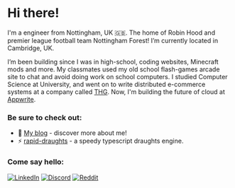 # Hi there!

I'm a engineer from Nottingham, UK 🇬🇧. The home of Robin Hood and premier league football team Nottingham Forest! I’m currently located in Cambridge, UK.

I’m been building since I was in high-school, coding websites, Minecraft mods and more. My classmates used my old school flash-games arcade site to chat and avoid doing work on school computers. I studied Computer Science at University, and went on to write  distributed e-commerce systems at a company called [THG](https://www.thg.com/). Now, I'm building the future of cloud at [Appwrite](https://appwrite.io).

### Be sure to check out:
- 💬 [My blog](https://loks0n.dev) - discover more about me!
- ⚡ [rapid-draughts](https://github.com/loks0n/rapid-draughts) - a speedy typescript draughts engine.

### Come say hello:
[![LinkedIn](https://img.shields.io/badge/linkedin-%230077B5.svg?style=for-the-badge&logo=linkedin&logoColor=white)](https://linkedin.com/in/lukebsilver)
[![Discord](https://img.shields.io/badge/Discord-%235865F2.svg?style=for-the-badge&logo=discord&logoColor=white)](https://discord.com/users/185460546336718859)
[![Reddit](https://img.shields.io/badge/Reddit-FF4500?style=for-the-badge&logo=reddit&logoColor=white)](https://www.reddit.com/user/lukebsilver)
